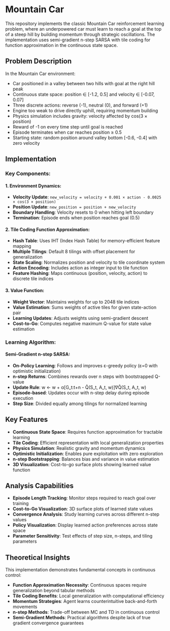# Mountain Car

This repository implements the classic Mountain Car reinforcement learning problem, where an underpowered car must learn to reach a goal at the top of a steep hill by building momentum through strategic oscillations. The implementation uses semi-gradient n-step SARSA with tile coding for function approximation in the continuous state space.

## Problem Description

In the Mountain Car environment:
* Car positioned in a valley between two hills with goal at the right hill peak
* Continuous state space: position ∈ [-1.2, 0.5] and velocity ∈ [-0.07, 0.07]
* Three discrete actions: reverse (-1), neutral (0), and forward (+1)
* Engine too weak to drive directly uphill, requiring momentum building
* Physics simulation includes gravity: velocity affected by cos(3 × position)
* Reward of -1 on every time step until goal is reached
* Episode terminates when car reaches position ≥ 0.5
* Starting state: random position around valley bottom [-0.6, -0.4] with zero velocity

## Implementation

### Key Components:

#### 1. Environment Dynamics:
* **Velocity Update**: `new_velocity = velocity + 0.001 × action - 0.0025 × cos(3 × position)`
* **Position Update**: `new_position = position + new_velocity`
* **Boundary Handling**: Velocity resets to 0 when hitting left boundary
* **Termination**: Episode ends when position reaches goal (0.5)

#### 2. Tile Coding Function Approximation:
* **Hash Table**: Uses IHT (Index Hash Table) for memory-efficient feature mapping
* **Multiple Tilings**: Default 8 tilings with offset placement for generalization
* **State Scaling**: Normalizes position and velocity to tile coordinate system
* **Action Encoding**: Includes action as integer input to tile function
* **Feature Hashing**: Maps continuous (position, velocity, action) to discrete tile indices

#### 3. Value Function:
* **Weight Vector**: Maintains weights for up to 2048 tile indices
* **Value Estimation**: Sums weights of active tiles for given state-action pair
* **Learning Updates**: Adjusts weights using semi-gradient descent
* **Cost-to-Go**: Computes negative maximum Q-value for state value estimation

### Learning Algorithm:

#### Semi-Gradient n-step SARSA:
* **On-Policy Learning**: Follows and improves ε-greedy policy (ε=0 with optimistic initialization)
* **n-step Returns**: Combines rewards over n steps with bootstrapped Q-value
* **Update Rule**: w ← w + α[G_t:t+n - Q̂(S_t, A_t, w)]∇Q̂(S_t, A_t, w)
* **Episode-based**: Updates occur with n-step delay during episode execution
* **Step Size**: Divided equally among tilings for normalized learning

## Key Features

* **Continuous State Space**: Requires function approximation for tractable learning
* **Tile Coding**: Efficient representation with local generalization properties
* **Physics Simulation**: Realistic gravity and momentum dynamics
* **Optimistic Initialization**: Enables pure exploitation with zero exploration
* **n-step Bootstrapping**: Balances bias and variance in value estimation
* **3D Visualization**: Cost-to-go surface plots showing learned value function

## Analysis Capabilities

* **Episode Length Tracking**: Monitor steps required to reach goal over training
* **Cost-to-Go Visualization**: 3D surface plots of learned state values
* **Convergence Analysis**: Study learning curves across different n-step values
* **Policy Visualization**: Display learned action preferences across state space
* **Parameter Sensitivity**: Test effects of step size, n-steps, and tiling parameters

## Theoretical Insights

This implementation demonstrates fundamental concepts in continuous control:

* **Function Approximation Necessity**: Continuous spaces require generalization beyond tabular methods
* **Tile Coding Benefits**: Local generalization with computational efficiency
* **Momentum Strategies**: Agent learns counterintuitive back-and-forth movements
* **n-step Methods**: Trade-off between MC and TD in continuous control
* **Semi-Gradient Methods**: Practical algorithms despite lack of true gradient convergence guarantees
